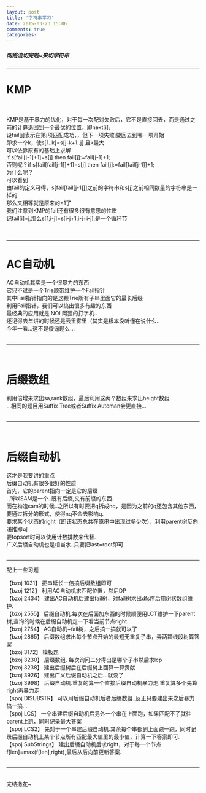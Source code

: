 ```yaml
---
layout: post
title: '字符串学习'
date: 2015-03-23 15:06
comments: true
categories: 
---
```

##### 网络流切完啦~来切字符串
<!--more-->
---

# KMP

<br>

KMP是基于暴力的优化，对于每一次配对失败后，它不是直接回去，而是通过之前的计算退回到一个最优的位置，即next[i];<br>
设fail[j]表示在第j项匹配成功，，但下一项失败j要回去到哪一项开始<br>
即求一个k，使s[1..k]=s[j-k+1..j] 且k最大<br>
可以依靠原有的基础上求解<br>
if s[fail[j-1]+1]=s[j] then fail[j]:=fail[j-1]+1;<br>
否则呢？if s[fail[fail[j-1]]+1]=s[j] then fail[j]:=fail[fail[j-1]]+1;<br>
为什么呢？<br>
可以看到<br>
由fail的定义可得，s[fail[fail[j-1]]]之前的字符串和s[j]之前相同数量的字符串是一样的<br>
那么又相等就是原来的+1了<br>
我们注意到KMP的fail还有很多很有意思的性质<br>
记fail[i]=j,那么s[1,i-j]=s[i-j+1,i-j+i-j],是一个循环节<br>
<br>
<br>

---

# AC自动机
AC自动机其实是一个很暴力的东西<br>
它只不过是一个Trie顺带维护一个Fail指针<br>
其中Fail指针指向的是这颗Trie所有子串里面它的最长后缀<br>
利用Fail指针，我们可以搞出很多有趣的东西<br>
最经典的应用就是 NOI 阿狸的打字机..<br>
还记得去年讲的时候还是云里雾里（其实是根本没听懂在说什么..<br>
今年一看...这不是傻逼题么...<br>
<br>

---
<br>

# 后缀数组
利用倍增来求出sa,rank数组，最后利用这两个数组来求出height数组..<br>
...相同的题目用Suffix Tree或者Suffix Automan会更直接...<br>
<br>

---
<br>

# 后缀自动机
这才是我要讲的重点<br>
后缀自动机有很多很好的性质<br>
首先，它的parent指向一定是它的后缀<br>.
所以SAM是一个..既有后缀,又有前缀的东西.<br>
而在构造sam的时候..之所以有时要把q拆成nq，是因为之前的q还包含其他东西，要通过拆分的形式，使得nq不会去影响q.<br>
要求某个状态的right（即该状态总共在原串中出现过多少次），利用parent树反向递推即可<br>
要topsort时可以使用计数排数来代替.<br>
广义后缀自动机也是相当水..只要把last=root即可.<br>
<br>

---

配上一些习题

【bzoj 1031】 把串延长一倍搞后缀数组即可<br>
【bzoj 1212】 利用AC自动机求匹配位置，然后DP<br>
【bzoj 2434】 建出AC自动机后建出fail树，对fail树求出dfs序后用树状数组维护.<br>
【bzoj 2555】 后缀自动机.每次在后面加东西的时候顺便用LCT维护一下parent树,查询的时候在后缀自动机走一下看当前节点right.<br>
【bzoj 2754】 AC自动机+fail树，之后搞一搞就可以了<br>
【bzoj 2865】 后缀数组求出每个节点开始的最短无重复子串，弄两颗线段树算答案<br>
【bzoj 3172】 模板题<br>
【bzoj 3230】 后缀数组. 每次询问二分得出是哪个子串然后求lcp<br>
【bzoj 3238】 建出后缀树后在后缀树上面算一算贡献<br>
【bzoj 3926】 建出广义后缀自动机之后...就没了<br>
【bzoj 3998】 后缀自动机.重复的算一个直接后缀自动机暴力走.重复算多个先算right再暴力走.<br>
【spoj DISUBSTR】 可以用后缀自动机后者后缀数组..反正只要建出来之后暴力搞一搞...<br>
【spoj LCS】 一个串建后缀自动机后另外一个串在上面跑，如果匹配不了就往parent上跑，同时记录最大答案<br>
【spoj LCS2】 先对于一个串建后缀自动机.其余每个串都到上面跑一跑，同时记录后缀自动机上某个节点所有匹配最大值里的最小值，计算一下答案即可.<br>
【spoj SubStrings】 建出后缀自动机后求right，对于每一个节点f[len]=max(f[len],right),最后从后向前更新答案.<br>
<br>

---

<br>
完结撒花~
